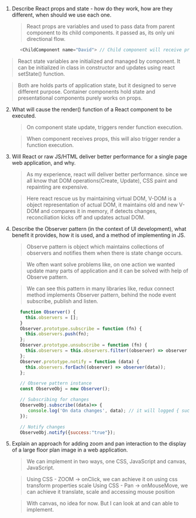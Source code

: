 1. Describe React props and state - how do they work, how are they different, when should we use each one.

   > React props are variables and used to pass data from parent component to its child components. it passed as, its only uni directional flow.

   ```JavaScript
      <ChildComponent name="David"> // Child component will receive props and can be accessed as props.name
   ```

> React state variables are initialized and managed by component. It can be initialized in class in constructor and updates using react setState() function.

> Both are holds parts of application state, but it designed to serve different purpose. Container components hold state and presentational components purely works on props.

2. What will cause the render() function of a React component to be executed.

   > On component state update, triggers render function execution.

   > When component receives props, this will also trigger render a function execution.

3. Will React or raw JS/HTML deliver better performance for a single page web application, and why.

   > As my experience, react will deliver better performance. since we all know that DOM operations(Create, Update), CSS paint and repainting are expensive.

   > Here react rescue us by maintaining virtual DOM, V-DOM is a object representation of actual DOM, it maintains old and new V-DOM and compares it in memory, if detects changes, reconciliation kicks off and updates actual DOM.

4) Describe the Observer pattern (in the context of UI development), what benefit it provides, how it is used, and a method of implementing in JS.

   > Observe pattern is object which maintains collections of observers and notifies them when there is state change occurs.

   > We often want solve problems like, on one action we wanted update many parts of application and it can be solved with help of Observe pattern.

   > We can see this pattern in many libraries like, redux connect method implements Observer pattern, behind the node event subscribe, publish and listen.

   <!-- Implementing in JavaScript -->

   ```JavaScript
      function Observer() {
        this.observers = [];
      }
      Observer.prototype.subscribe = function (fn) {
        this.observers.push(fn);
      };
      Observer.prototype.unsubscribe = function (fn) {
        this.observers = this.observers.filter((observer) => observer !== fn);
      };
      Observer.prototype.notify = function (data) {
        this.observers.forEach((observer) => observer(data));
      };

      // Observe pattern instance
      const ObserveObj = new Observer();

      // Subscribing for changes
      ObserveObj.subscribe((data)=> {
         console.log('On data changes', data); // it will logged { success: true}
      });

      // Notify changes
      ObserveObj.notify({success:"true"});

   ```

5. Explain an approach for adding zoom and pan interaction to the display of a large floor plan image in a web application.

   > We can implement in two ways, one CSS, JavaScript and canvas, JavaScript.

   > Using CSS - ZOOM -> onClick, we can achieve it on using css transform properties scale Using CSS - Pan -> onMouseMove, we can achieve it translate, scale and accessing mouse position

   > With canvas, no idea for now. But I can look at and can able to implement.
